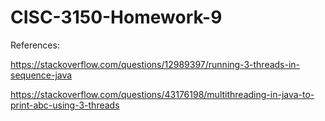 # CISC-3150-Homework-9

References:

https://stackoverflow.com/questions/12989397/running-3-threads-in-sequence-java

https://stackoverflow.com/questions/43176198/multithreading-in-java-to-print-abc-using-3-threads
